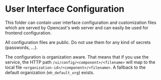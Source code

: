 User Interface Configuration
============================

This folder can contain user interface configuration and customization files which are served by Opencast's web server
and can easily be used for frontend configuration.

All configuration files are public.  Do not use them for any kind of secrets (passwords, …).

The configuration is organization aware. That means that if you use the service, the HTTP path
`/ui/config/<component>/<filename>` will map to the local file `<organization-id>/<component>/<filename>`.
A fallback to the default organization (`mh_default_org`) exists.
